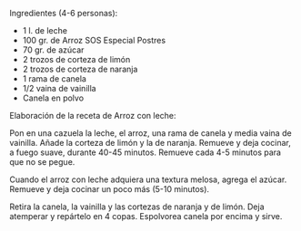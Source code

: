 Ingredientes (4-6 personas):
 * 1 l. de leche
 * 100 gr. de Arroz SOS Especial Postres
 * 70 gr. de azúcar
 * 2 trozos de corteza de limón
 * 2 trozos de corteza de naranja
 * 1 rama de canela
 * 1/2 vaina de vainilla
 * Canela en polvo

Elaboración de la receta de Arroz con leche:

Pon en una cazuela la leche, el arroz, una rama de canela y media vaina de vainilla. Añade la corteza de limón y la de naranja. Remueve y deja cocinar, a fuego suave, durante 40-45 minutos. Remueve cada 4-5 minutos para que no se pegue.

Cuando el arroz con leche adquiera una textura melosa, agrega el azúcar. Remueve y deja cocinar un poco más (5-10 minutos).

Retira la canela, la vainilla y las cortezas de naranja y de limón. Deja atemperar y repártelo en 4 copas. Espolvorea canela por encima y sirve.